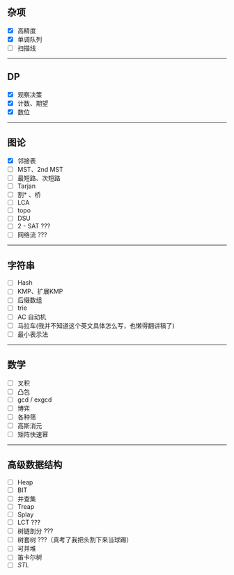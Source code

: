## 杂项
- [x] 高精度
- [x] 单调队列
- [ ] 扫描线

---

## DP

 - [x] 观察决策
 - [x] 计数、期望
 - [x] 数位

---

## 图论

 - [x] 邻接表
 - [ ] MST、2nd MST
 - [ ] 最短路、次短路
 - [ ] Tarjan
 - [ ] 割* 、桥
 - [ ] LCA
 - [ ] topo
 - [ ] DSU
 - [ ] 2 - SAT ???
 - [ ] 网络流 ???

---

## 字符串

 - [ ] Hash
 - [ ] KMP、扩展KMP
 - [ ] 后缀数组
 - [ ] trie
 - [ ] AC 自动机
 - [ ] 马拉车(我并不知道这个英文具体怎么写，也懒得翻讲稿了)
 - [ ] 最小表示法

---

## 数学

 - [ ] 叉积
 - [ ] 凸包
 - [ ] gcd / exgcd
 - [ ] 博弈
 - [ ] 各种筛
 - [ ] 高斯消元
 - [ ] 矩阵快速幂

---

## 高级数据结构

 - [ ] Heap
 - [ ] BIT
 - [ ] 并查集
 - [ ] Treap
 - [ ] Splay
 - [ ] LCT ???
 - [ ] 树链剖分 ???
 - [ ] 树套树 ???（真考了我把头割下来当球踢）
 - [ ] 可并堆
 - [ ] 笛卡尔树
 - [ ] *STL*
